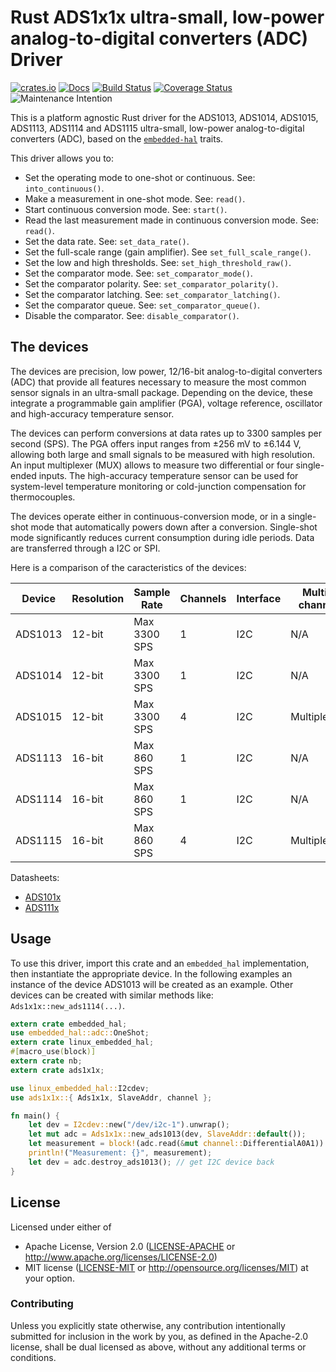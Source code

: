# Rust ADS1x1x ultra-small, low-power analog-to-digital converters (ADC) Driver

[![crates.io](https://img.shields.io/crates/v/ads1x1x.svg)](https://crates.io/crates/ads1x1x)
[![Docs](https://docs.rs/ads1x1x/badge.svg)](https://docs.rs/ads1x1x)
[![Build Status](https://travis-ci.org/eldruin/ads1x1x-rs.svg?branch=master)](https://travis-ci.org/eldruin/ads1x1x-rs)
[![Coverage Status](https://coveralls.io/repos/eldruin/ads1x1x-rs/badge.svg?branch=master)](https://coveralls.io/r/eldruin/ads1x1x-rs?branch=master)
![Maintenance Intention](https://img.shields.io/badge/maintenance-actively--developed-brightgreen.svg)

This is a platform agnostic Rust driver for the ADS1013, ADS1014, ADS1015,
ADS1113, ADS1114 and ADS1115 ultra-small, low-power
analog-to-digital converters (ADC), based on the [`embedded-hal`] traits.

[`embedded-hal`]: https://github.com/rust-embedded/embedded-hal

This driver allows you to:
- Set the operating mode to one-shot or continuous. See: `into_continuous()`.
- Make a measurement in one-shot mode. See: `read()`.
- Start continuous conversion mode. See: `start()`.
- Read the last measurement made in continuous conversion mode. See: `read()`.
- Set the data rate. See: `set_data_rate()`.
- Set the full-scale range (gain amplifier). See `set_full_scale_range()`.
- Set the low and high thresholds. See: `set_high_threshold_raw()`.
- Set the comparator mode. See: `set_comparator_mode()`.
- Set the comparator polarity. See: `set_comparator_polarity()`.
- Set the comparator latching. See: `set_comparator_latching()`.
- Set the comparator queue. See: `set_comparator_queue()`.
- Disable the comparator. See: `disable_comparator()`.

## The devices

The devices are precision, low power, 12/16-bit analog-to-digital
converters (ADC) that provide all features necessary to measure the most
common sensor signals in an ultra-small package. Depending on the device,
these  integrate a programmable gain amplifier (PGA), voltage reference,
oscillator and high-accuracy temperature sensor.

The devices can perform conversions at data rates up to 3300 samples per
second (SPS). The PGA offers input ranges from ±256 mV to ±6.144 V,
allowing both large and small signals to be measured with high resolution.
An input multiplexer (MUX) allows to measure two differential or four
single-ended inputs. The high-accuracy temperature sensor can be used for
system-level temperature monitoring or cold-junction compensation for
thermocouples.

The devices operate either in continuous-conversion mode, or in a
single-shot mode that automatically powers down after a conversion.
Single-shot mode significantly reduces current consumption during idle
periods. Data are transferred through a I2C or SPI.

Here is a comparison of the caracteristics of the devices:

| Device  | Resolution | Sample Rate  | Channels | Interface | Multi-channel | Features                     |
|---------|------------|--------------|----------|-----------|---------------|------------------------------|
| ADS1013 | 12-bit     | Max 3300 SPS | 1        | I2C       | N/A           |                              |
| ADS1014 | 12-bit     | Max 3300 SPS | 1        | I2C       | N/A           | Comparator, PGA              |
| ADS1015 | 12-bit     | Max 3300 SPS | 4        | I2C       | Multiplexed   | Comparator, PGA              |
| ADS1113 | 16-bit     | Max 860 SPS  | 1        | I2C       | N/A           |                              |
| ADS1114 | 16-bit     | Max 860 SPS  | 1        | I2C       | N/A           | Comparator, PGA              |
| ADS1115 | 16-bit     | Max 860 SPS  | 4        | I2C       | Multiplexed   | Comparator, PGA              |

Datasheets:
- [ADS101x](http://www.ti.com/lit/ds/symlink/ads1015.pdf)
- [ADS111x](http://www.ti.com/lit/ds/symlink/ads1115.pdf)

## Usage

To use this driver, import this crate and an `embedded_hal` implementation,
then instantiate the appropriate device.
In the following examples an instance of the device ADS1013 will be created
as an example. Other devices can be created with similar methods like:
`Ads1x1x::new_ads1114(...)`.

```rust
extern crate embedded_hal;
use embedded_hal::adc::OneShot;
extern crate linux_embedded_hal;
#[macro_use(block)]
extern crate nb;
extern crate ads1x1x;

use linux_embedded_hal::I2cdev;
use ads1x1x::{ Ads1x1x, SlaveAddr, channel };

fn main() {
    let dev = I2cdev::new("/dev/i2c-1").unwrap();
    let mut adc = Ads1x1x::new_ads1013(dev, SlaveAddr::default());
    let measurement = block!(adc.read(&mut channel::DifferentialA0A1)).unwrap();
    println!("Measurement: {}", measurement);
    let dev = adc.destroy_ads1013(); // get I2C device back
}
```

## License

Licensed under either of

 * Apache License, Version 2.0 ([LICENSE-APACHE](LICENSE-APACHE) or
   http://www.apache.org/licenses/LICENSE-2.0)
 * MIT license ([LICENSE-MIT](LICENSE-MIT) or
   http://opensource.org/licenses/MIT) at your option.

### Contributing

Unless you explicitly state otherwise, any contribution intentionally submitted
for inclusion in the work by you, as defined in the Apache-2.0 license, shall
be dual licensed as above, without any additional terms or conditions.

